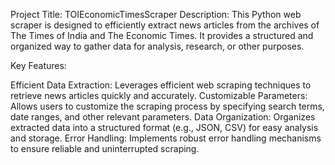 Project Title: TOIEconomicTimesScraper
Description:
This Python web scraper is designed to efficiently extract news articles from the archives of The Times of India and The Economic Times. It provides a structured and organized way to gather data for analysis, research, or other purposes.

Key Features:

Efficient Data Extraction: Leverages efficient web scraping techniques to retrieve news articles quickly and accurately.
Customizable Parameters: Allows users to customize the scraping process by specifying search terms, date ranges, and other relevant parameters.
Data Organization: Organizes extracted data into a structured format (e.g., JSON, CSV) for easy analysis and storage.
Error Handling: Implements robust error handling mechanisms to ensure reliable and uninterrupted scraping.
